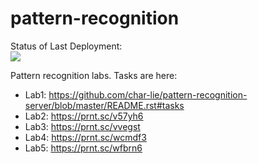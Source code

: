 # pattern-recognition

Status of Last Deployment:<br>
<img src="https://github.com/popryho/pattern-recogniton/workflows/CI/badge.svg?branch=main"><br>

Pattern recognition labs. Tasks are here:

- Lab1: https://github.com/char-lie/pattern-recognition-server/blob/master/README.rst#tasks
- Lab2: https://prnt.sc/v57yh6
- Lab3: https://prnt.sc/vvegst
- Lab4: https://prnt.sc/wcmdf3
- Lab5: https://prnt.sc/wfbrn6
